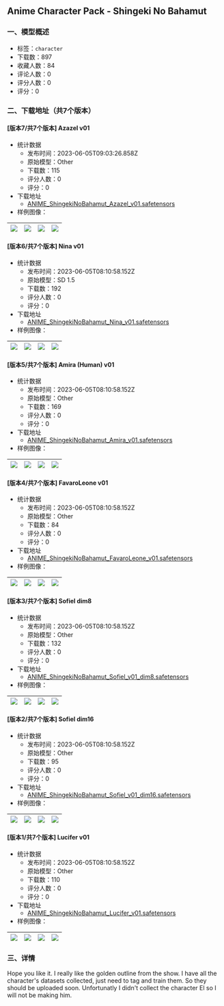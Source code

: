 ## Anime Character Pack - Shingeki No Bahamut
### 一、模型概述

- 标签：`character`
- 下载数：897
- 收藏人数：84
- 评论人数：0
- 评分人数：0
- 评分：0

### 二、下载地址（共7个版本）

#### [版本7/共7个版本] Azazel v01

- 统计数据
  - 发布时间：2023-06-05T09:03:26.858Z
  - 原始模型：Other
  - 下载数：115
  - 评分人数：0
  - 评分：0
- 下载地址
  - [ANIME_ShingekiNoBahamut_Azazel_v01.safetensors](https://civitai.com/api/download/models/89625)
- 样例图像：

| <img src="https://image.civitai.com/xG1nkqKTMzGDvpLrqFT7WA/b06631d1-7fb5-4e29-8306-6ae080567966/width=450/1037690.jpeg" /> | <img src="https://image.civitai.com/xG1nkqKTMzGDvpLrqFT7WA/674c978f-4b3c-4436-b155-63fd12dc44b4/width=450/1037558.jpeg" /> | <img src="https://image.civitai.com/xG1nkqKTMzGDvpLrqFT7WA/26761a14-0554-4348-a5f9-6450a6b46268/width=450/1037546.jpeg" /> | <img src="https://image.civitai.com/xG1nkqKTMzGDvpLrqFT7WA/3ddf167f-afa1-4200-a11a-2717f4552fae/width=450/1037417.jpeg" /> |
| ---- | ---- | ---- | ---- |

#### [版本6/共7个版本] Nina v01

- 统计数据
  - 发布时间：2023-06-05T08:10:58.152Z
  - 原始模型：SD 1.5
  - 下载数：192
  - 评分人数：0
  - 评分：0
- 下载地址
  - [ANIME_ShingekiNoBahamut_Nina_v01.safetensors](https://civitai.com/api/download/models/89066)
- 样例图像：

| <img src="https://image.civitai.com/xG1nkqKTMzGDvpLrqFT7WA/4ed48d9e-56cb-403c-a380-e84d6ec04c17/width=450/1026979.jpeg" /> | <img src="https://image.civitai.com/xG1nkqKTMzGDvpLrqFT7WA/cb2fd7dd-9748-4c51-a4a7-7824183001d3/width=450/1026977.jpeg" /> | <img src="https://image.civitai.com/xG1nkqKTMzGDvpLrqFT7WA/a6a2df85-96fc-4b00-b0c1-409dd64c1d9a/width=450/1026975.jpeg" /> | <img src="https://image.civitai.com/xG1nkqKTMzGDvpLrqFT7WA/ae184729-f35e-46db-9a2c-9e24261556e1/width=450/1026972.jpeg" /> |
| ---- | ---- | ---- | ---- |

#### [版本5/共7个版本] Amira (Human) v01

- 统计数据
  - 发布时间：2023-06-05T08:10:58.152Z
  - 原始模型：Other
  - 下载数：169
  - 评分人数：0
  - 评分：0
- 下载地址
  - [ANIME_ShingekiNoBahamut_Amira_v01.safetensors](https://civitai.com/api/download/models/88248)
- 样例图像：

| <img src="https://image.civitai.com/xG1nkqKTMzGDvpLrqFT7WA/6a30a749-a2ac-4991-80b6-a62b8567b9b4/width=450/1014772.jpeg" /> | <img src="https://image.civitai.com/xG1nkqKTMzGDvpLrqFT7WA/f00c7e1e-b1e5-48e2-85c1-88119fbb65e3/width=450/1014774.jpeg" /> | <img src="https://image.civitai.com/xG1nkqKTMzGDvpLrqFT7WA/1bb57fe3-39e0-4513-ab99-29a795defa66/width=450/1014768.jpeg" /> | <img src="https://image.civitai.com/xG1nkqKTMzGDvpLrqFT7WA/9edd54da-5e59-40f3-a94f-91f28c30f709/width=450/1014769.jpeg" /> |
| ---- | ---- | ---- | ---- |

#### [版本4/共7个版本] FavaroLeone v01

- 统计数据
  - 发布时间：2023-06-05T08:10:58.152Z
  - 原始模型：Other
  - 下载数：84
  - 评分人数：0
  - 评分：0
- 下载地址
  - [ANIME_ShingekiNoBahamut_FavaroLeone_v01.safetensors](https://civitai.com/api/download/models/88208)
- 样例图像：

| <img src="https://image.civitai.com/xG1nkqKTMzGDvpLrqFT7WA/6ba019b0-19ca-4d59-9b4c-ab44fecffb2f/width=450/1013907.jpeg" /> | <img src="https://image.civitai.com/xG1nkqKTMzGDvpLrqFT7WA/21ca9014-d3ac-4938-8820-9a52a1bb9dc6/width=450/1013906.jpeg" /> | <img src="https://image.civitai.com/xG1nkqKTMzGDvpLrqFT7WA/87f30212-b3b2-40d5-92a9-951c02823455/width=450/1013909.jpeg" /> | <img src="https://image.civitai.com/xG1nkqKTMzGDvpLrqFT7WA/c30a2fe1-c792-40b4-bd69-51b60c293668/width=450/1013908.jpeg" /> |
| ---- | ---- | ---- | ---- |

#### [版本3/共7个版本] Sofiel dim8

- 统计数据
  - 发布时间：2023-06-05T08:10:58.152Z
  - 原始模型：Other
  - 下载数：132
  - 评分人数：0
  - 评分：0
- 下载地址
  - [ANIME_ShingekiNoBahamut_Sofiel_v01_dim8.safetensors](https://civitai.com/api/download/models/87973)
- 样例图像：

| <img src="https://image.civitai.com/xG1nkqKTMzGDvpLrqFT7WA/f71f334e-4206-4abc-9551-5f9f3cdbbf0f/width=450/1010698.jpeg" /> | <img src="https://image.civitai.com/xG1nkqKTMzGDvpLrqFT7WA/1b81e749-c93e-4779-8700-79e96c714a73/width=450/1010697.jpeg" /> | <img src="https://image.civitai.com/xG1nkqKTMzGDvpLrqFT7WA/dfea49fd-604d-4f67-8860-c724bcd1ce61/width=450/1010679.jpeg" /> | <img src="https://image.civitai.com/xG1nkqKTMzGDvpLrqFT7WA/aa1d2c4e-a39d-43d7-ae04-69623acf2bf7/width=450/1010677.jpeg" /> |
| ---- | ---- | ---- | ---- |

#### [版本2/共7个版本] Sofiel dim16

- 统计数据
  - 发布时间：2023-06-05T08:10:58.152Z
  - 原始模型：Other
  - 下载数：95
  - 评分人数：0
  - 评分：0
- 下载地址
  - [ANIME_ShingekiNoBahamut_Sofiel_v01_dim16.safetensors](https://civitai.com/api/download/models/87977)
- 样例图像：

| <img src="https://image.civitai.com/xG1nkqKTMzGDvpLrqFT7WA/e94e4334-74d2-4d25-b659-2ac3c5704c2d/width=450/1010734.jpeg" /> | <img src="https://image.civitai.com/xG1nkqKTMzGDvpLrqFT7WA/08fb5174-698b-47e4-aec0-bc30b71cd5fb/width=450/1010733.jpeg" /> | <img src="https://image.civitai.com/xG1nkqKTMzGDvpLrqFT7WA/1c45bd6e-6827-4811-9a67-9f8e10525f58/width=450/1010741.jpeg" /> | <img src="https://image.civitai.com/xG1nkqKTMzGDvpLrqFT7WA/100d875f-a5d1-4ae2-aae2-65aa4ac824f5/width=450/1010740.jpeg" /> |
| ---- | ---- | ---- | ---- |

#### [版本1/共7个版本] Lucifer v01

- 统计数据
  - 发布时间：2023-06-05T08:10:58.152Z
  - 原始模型：Other
  - 下载数：110
  - 评分人数：0
  - 评分：0
- 下载地址
  - [ANIME_ShingekiNoBahamut_Lucifer_v01.safetensors](https://civitai.com/api/download/models/87767)
- 样例图像：

| <img src="https://image.civitai.com/xG1nkqKTMzGDvpLrqFT7WA/5b0a619f-eca6-47a8-9499-589f6173cd65/width=450/1006797.jpeg" /> | <img src="https://image.civitai.com/xG1nkqKTMzGDvpLrqFT7WA/19e61f4c-3ad3-4366-a865-e427e3bca546/width=450/1006803.jpeg" /> | <img src="https://image.civitai.com/xG1nkqKTMzGDvpLrqFT7WA/f25ec402-ebd2-4603-81fe-963f3619542f/width=450/1006774.jpeg" /> | <img src="https://image.civitai.com/xG1nkqKTMzGDvpLrqFT7WA/7f4eb72b-650e-4e63-88da-7862fd22270d/width=450/1006796.jpeg" /> |
| ---- | ---- | ---- | ---- |


### 三、详情
<p>Hope you like it. I really like the golden outline from the show. I have all the character's datasets collected, just need to tag and train them. So they should be uploaded soon. Unfortunatly I didn't collect the character El so I will not be making him.</p>